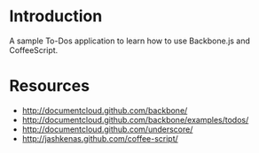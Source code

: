 # Introduction

A sample To-Dos application to learn how to use Backbone.js and CoffeeScript.

# Resources

* http://documentcloud.github.com/backbone/
* http://documentcloud.github.com/backbone/examples/todos/
* http://documentcloud.github.com/underscore/
* http://jashkenas.github.com/coffee-script/